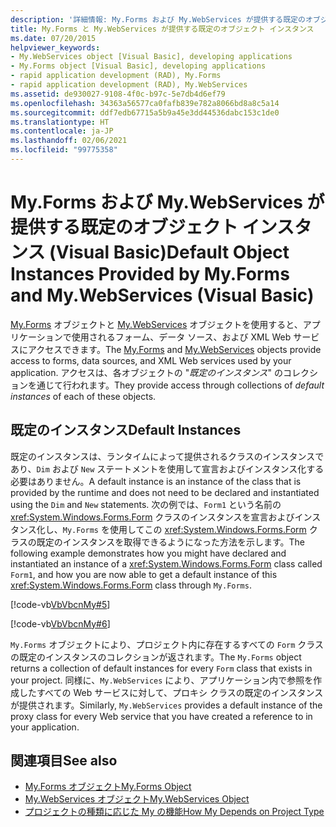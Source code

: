 ```yaml
---
description: '詳細情報: My.Forms および My.WebServices が提供する既定のオブジェクト インスタンス (Visual Basic)'
title: My.Forms と My.WebServices が提供する既定のオブジェクト インスタンス
ms.date: 07/20/2015
helpviewer_keywords:
- My.WebServices object [Visual Basic], developing applications
- My.Forms object [Visual Basic], developing applications
- rapid application development (RAD), My.Forms
- rapid application development (RAD), My.WebServices
ms.assetid: de930027-9108-4f0c-b97c-5e7db4d6ef79
ms.openlocfilehash: 34363a56577ca0fafb839e782a8066bd8a8c5a14
ms.sourcegitcommit: ddf7edb67715a5b9a45e3dd44536dabc153c1de0
ms.translationtype: HT
ms.contentlocale: ja-JP
ms.lasthandoff: 02/06/2021
ms.locfileid: "99775358"
---
```

# <a name="default-object-instances-provided-by-myforms-and-mywebservices-visual-basic"></a><span data-ttu-id="92370-103">My.Forms および My.WebServices が提供する既定のオブジェクト インスタンス (Visual Basic)</span><span class="sxs-lookup"><span data-stu-id="92370-103">Default Object Instances Provided by My.Forms and My.WebServices (Visual Basic)</span></span>

<span data-ttu-id="92370-104">[My.Forms](../../language-reference/objects/my-forms-object.md) オブジェクトと [My.WebServices](../../language-reference/objects/my-webservices-object.md) オブジェクトを使用すると、アプリケーションで使用されるフォーム、データ ソース、および XML Web サービスにアクセスできます。</span><span class="sxs-lookup"><span data-stu-id="92370-104">The [My.Forms](../../language-reference/objects/my-forms-object.md) and [My.WebServices](../../language-reference/objects/my-webservices-object.md) objects provide access to forms, data sources, and XML Web services used by your application.</span></span> <span data-ttu-id="92370-105">アクセスは、各オブジェクトの "*既定のインスタンス*" のコレクションを通じて行われます。</span><span class="sxs-lookup"><span data-stu-id="92370-105">They provide access through collections of *default instances* of each of these objects.</span></span>  
  
## <a name="default-instances"></a><span data-ttu-id="92370-106">既定のインスタンス</span><span class="sxs-lookup"><span data-stu-id="92370-106">Default Instances</span></span>  

 <span data-ttu-id="92370-107">既定のインスタンスは、ランタイムによって提供されるクラスのインスタンスであり、`Dim` および `New` ステートメントを使用して宣言およびインスタンス化する必要はありません。</span><span class="sxs-lookup"><span data-stu-id="92370-107">A default instance is an instance of the class that is provided by the runtime and does not need to be declared and instantiated using the `Dim` and `New` statements.</span></span> <span data-ttu-id="92370-108">次の例では、`Form1` という名前の <xref:System.Windows.Forms.Form> クラスのインスタンスを宣言およびインスタンス化し、`My.Forms` を使用してこの <xref:System.Windows.Forms.Form> クラスの既定のインスタンスを取得できるようになった方法を示します。</span><span class="sxs-lookup"><span data-stu-id="92370-108">The following example demonstrates how you might have declared and instantiated an instance of a <xref:System.Windows.Forms.Form> class called `Form1`, and how you are now able to get a default instance of this <xref:System.Windows.Forms.Form> class through `My.Forms`.</span></span>  
  
 [!code-vb[VbVbcnMy#5](~/samples/snippets/visualbasic/VS_Snippets_VBCSharp/VbVbcnMy/VB/Class1.vb#5)]  
  
 [!code-vb[VbVbcnMy#6](~/samples/snippets/visualbasic/VS_Snippets_VBCSharp/VbVbcnMy/VB/Class1.vb#6)]  
  
 <span data-ttu-id="92370-109">`My.Forms` オブジェクトにより、プロジェクト内に存在するすべての `Form` クラスの既定のインスタンスのコレクションが返されます。</span><span class="sxs-lookup"><span data-stu-id="92370-109">The `My.Forms` object returns a collection of default instances for every `Form` class that exists in your project.</span></span> <span data-ttu-id="92370-110">同様に、`My.WebServices` により、アプリケーション内で参照を作成したすべての Web サービスに対して、プロキシ クラスの既定のインスタンスが提供されます。</span><span class="sxs-lookup"><span data-stu-id="92370-110">Similarly, `My.WebServices` provides a default instance of the proxy class for every Web service that you have created a reference to in your application.</span></span>  
  
## <a name="see-also"></a><span data-ttu-id="92370-111">関連項目</span><span class="sxs-lookup"><span data-stu-id="92370-111">See also</span></span>

- [<span data-ttu-id="92370-112">My.Forms オブジェクト</span><span class="sxs-lookup"><span data-stu-id="92370-112">My.Forms Object</span></span>](../../language-reference/objects/my-forms-object.md)
- [<span data-ttu-id="92370-113">My.WebServices オブジェクト</span><span class="sxs-lookup"><span data-stu-id="92370-113">My.WebServices Object</span></span>](../../language-reference/objects/my-webservices-object.md)
- [<span data-ttu-id="92370-114">プロジェクトの種類に応じた My の機能</span><span class="sxs-lookup"><span data-stu-id="92370-114">How My Depends on Project Type</span></span>](how-my-depends-on-project-type.md)
